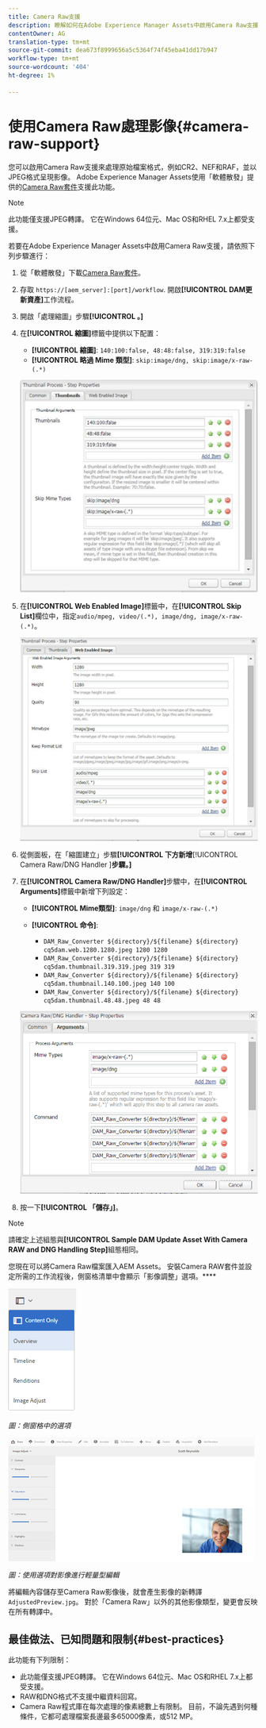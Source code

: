 ```yaml
---
title: Camera Raw支援
description: 瞭解如何在Adobe Experience Manager Assets中啟用Camera Raw支援。
contentOwner: AG
translation-type: tm+mt
source-git-commit: dea673f8999656a5c5364f74f45eba41dd17b947
workflow-type: tm+mt
source-wordcount: '404'
ht-degree: 1%

---
```



# 使用Camera Raw處理影像{#camera-raw-support}

您可以啟用Camera Raw支援來處理原始檔案格式，例如CR2、NEF和RAF，並以JPEG格式呈現影像。 Adobe Experience Manager Assets使用「軟體散發」提供的[Camera Raw套件](https://experience.adobe.com/#/downloads/content/software-distribution/en/aem.html?package=/content/software-distribution/en/details.html/content/dam/aem/public/adobe/packages/aem630/product/assets/aem-assets-cameraraw-pkg)支援此功能。

>[!NOTE]
>
>此功能僅支援JPEG轉譯。 它在Windows 64位元、Mac OS和RHEL 7.x上都受支援。

若要在Adobe Experience Manager Assets中啟用Camera Raw支援，請依照下列步驟進行：

1. 從「軟體散發」下載[Camera Raw套件](https://experience.adobe.com/#/downloads/content/software-distribution/en/aem.html?package=/content/software-distribution/en/details.html/content/dam/aem/public/adobe/packages/aem630/product/assets/aem-assets-cameraraw-pkg)。

1. 存取 `https://[aem_server]:[port]/workflow`. 開啟&#x200B;**[!UICONTROL DAM更新資產]**&#x200B;工作流程。

1. 開啟「處理縮圖」步驟&#x200B;**[!UICONTROL 。]**

1. 在&#x200B;**[!UICONTROL 縮圖]**&#x200B;標籤中提供以下配置：

   * **[!UICONTROL 縮圖]**:  `140:100:false, 48:48:false, 319:319:false`
   * **[!UICONTROL 略過 Mime 類型]**: `skip:image/dng, skip:image/x-raw-(.*)`

   ![石竹](assets/chlimage_1-334.png)

1. 在&#x200B;**[!UICONTROL Web Enabled Image]**&#x200B;標籤中，在&#x200B;**[!UICONTROL Skip List]**&#x200B;欄位中，指定`audio/mpeg, video/(.*), image/dng, image/x-raw-(.*)`。

   ![石竹](assets/chlimage_1-335.png)

1. 從側面板，在「縮圖建立」步驟&#x200B;**[!UICONTROL 下方新增**[!UICONTROL  Camera Raw/DNG Handler ]**步驟。]**

1. 在&#x200B;**[!UICONTROL Camera Raw/DNG Handler]**&#x200B;步驟中，在&#x200B;**[!UICONTROL Arguments]**&#x200B;標籤中新增下列設定：

   * **[!UICONTROL Mime類型]**: `image/dng` 和  `image/x-raw-(.*)`
   * **[!UICONTROL 命令]**:

      * `DAM_Raw_Converter ${directory}/${filename} ${directory} cq5dam.web.1280.1280.jpeg 1280 1280`
      * `DAM_Raw_Converter ${directory}/${filename} ${directory} cq5dam.thumbnail.319.319.jpeg 319 319`
      * `DAM_Raw_Converter ${directory}/${filename} ${directory} cq5dam.thumbnail.140.100.jpeg 140 100`
      * `DAM_Raw_Converter ${directory}/${filename} ${directory} cq5dam.thumbnail.48.48.jpeg 48 48`

   ![chlimage_1-336](assets/chlimage_1-336.png)

1. 按一下&#x200B;**[!UICONTROL 「儲存」]**。

>[!NOTE]
>
>請確定上述組態與&#x200B;**[!UICONTROL Sample DAM Update Asset With Camera RAW and DNG Handling Step]**&#x200B;組態相同。

您現在可以將Camera Raw檔案匯入AEM Assets。 安裝Camera RAW套件並設定所需的工作流程後，側窗格清單中會顯示「影像調整」選項。****

![chlimage_1-337](assets/chlimage_1-337.png)

*圖：側窗格中的選項*

![chlimage_1-338](assets/chlimage_1-338.png)

*圖：使用選項對影像進行輕量型編輯*

將編輯內容儲存至Camera Raw影像後，就會產生影像的新轉譯`AdjustedPreview.jpg`。 對於「Camera Raw」以外的其他影像類型，變更會反映在所有轉譯中。

## 最佳做法、已知問題和限制{#best-practices}

此功能有下列限制：

* 此功能僅支援JPEG轉譯。 它在Windows 64位元、Mac OS和RHEL 7.x上都受支援。
* RAW和DNG格式不支援中繼資料回寫。
* Camera Raw程式庫在每次處理的像素總數上有限制。 目前，不論先遇到何種條件，它都可處理檔案長邊最多65000像素，或512 MP。
